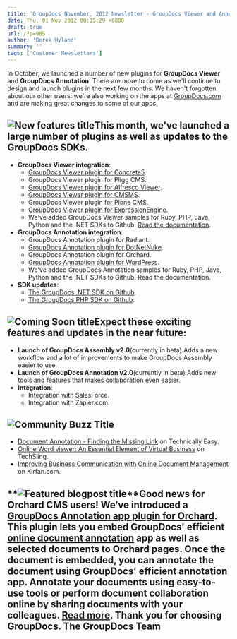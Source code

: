 ```yaml
---
title: 'GroupDocs November, 2012 Newsletter - GroupDocs Viewer and Annotation supported on even more platforms'
date: Thu, 01 Nov 2012 00:15:29 +0000
draft: true
url: /?p=985
author: 'Derek Hyland'
summary: ''
tags: ['Customer Newsletters']
---
```


In October, we launched a number of new plugins for **GroupDocs Viewer** and **GroupDocs Annotation**. There are more to come as we'll continue to design and launch plugins in the next few months. We haven't forgotten about our other users: we're also working on the apps at [GroupDocs.com](http://groupdocs.com/) and are making great changes to some of our apps.

## ![New features title](https://blog.groupdocs.com/wp-content/uploads/sites/4/2012/10/title-july.png "New features title")This month, we've launched a large number of plugins as well as updates to the GroupDocs SDKs.

*   **GroupDocs Viewer integration**:
    *   [GroupDocs Viewer plugin for Concrete5](http://www.concrete5.org/marketplace/addons/groupdocs-word-powerpoint-excel-and-pdf-viewer-add-on/).
    *   GroupDocs Viewer plugin for Pligg CMS.
    *   [GroupDocs Viewer plugin for Alfresco Viewer](https://addons.alfresco.com/addons/groupdocs-viewer).
    *   [GroupDocs Viewer plugin for CMSMS](http://dev.cmsmadesimple.org/projects/gd_viewer).
    *   GroupDocs Viewer plugin for Plone CMS.
    *   [GroupDocs Viewer plugin for ExpressionEngine](https://devot-ee.com/add-ons/groupdocs-viewer).
    *   We've added GroupDocs Viewer samples for Ruby, PHP, Java, Python and the .NET SDKs to Github. [Read the documentation](https://docs.groupdocs.com/viewer/).
*   **GroupDocs Annotation integration**:
    *   GroupDocs Annotation plugin for Radiant.
    *   [GroupDocs Annotation plugin for DotNetNuke](http://store.dnnsoftware.com/home/product-details/groupdocs-documents-image-and-pdf-annotation-plugin).
    *   GroupDocs Annotation plugin for Orchard.
    *   [GroupDocs Annotation plugin for WordPress](https://wordpress.org/plugins/groupdocs-documents-annotation/).
    *   We've added GroupDocs Annotation samples for Ruby, PHP, Java, Python and the .NET SDKs to Github. Read the documentation.
*   **SDK updates**:
    *   [The GroupDocs .NET SDK on Github](https://github.com/groupdocs).
    *   [The GroupDocs PHP SDK on Github](https://github.com/groupdocs).

## ![Coming Soon title](https://blog.groupdocs.com/wp-content/uploads/sites/4/2012/10/coming-soon.png "Coming Soon title")Expect these exciting features and updates in the near future:

*   **Launch of GroupDocs Assembly v2.0**(currently in beta).Adds a new workflow and a lot of improvements to make GroupDocs Assembly easier to use.
*   **Launch of GroupDocs Annotation v2.0**(currently in beta).Adds new tools and features that makes collaboration even easier.
*   **Integration**:
    *   Integration with SalesForce.
    *   Integration with Zapier.com.

## ![Community Buzz Title](https://blog.groupdocs.com/wp-content/uploads/sites/4/2012/10/Community-buzz.png "Community Buzz Title")

*   [Document Annotation - Finding the Missing Link](http://technicallyeasy.net/2012/10/document-annotation-finding-the-missing-link/) on Technically Easy.
*   [Online Word viewer: An Essential Element of Virtual Business](http://www.techsling.com/2012/10/online-word-viewer-an-essential-element-of-virtual-business/) on TechSling.
*   [Improving Business Communication with Online Document Management](http://web.archive.org/web/20130318052728/http://www.kirfan.com/improving-business-communication-with-online-document-management/) on Kirfan.com.

## **![Featured blogpost title](https://blog.groupdocs.com/wp-content/uploads/sites/4/2012/09/Featured-blogpost.png "Featured blogpost title")**Good news for Orchard CMS users! We’ve introduced a [GroupDocs Annotation app plugin for Orchard](http://groupdocs.com/marketplace/plugins/annotation/orchard). This plugin lets you embed GroupDocs' efficient [online document annotation](http://groupdocs.com/apps/annotation "online document annotation") app as well as selected documents to Orchard pages. Once the document is embedded, you can annotate the document using GroupDocs' efficient annotation app. Annotate your documents using easy-to-use tools or perform document collaboration online by sharing documents with your colleagues. [Read more](https://blog.groupdocs.com/announcing-groupdocs-annotation-app-plugin-for-orchard). Thank you for choosing GroupDocs. The GroupDocs Team



